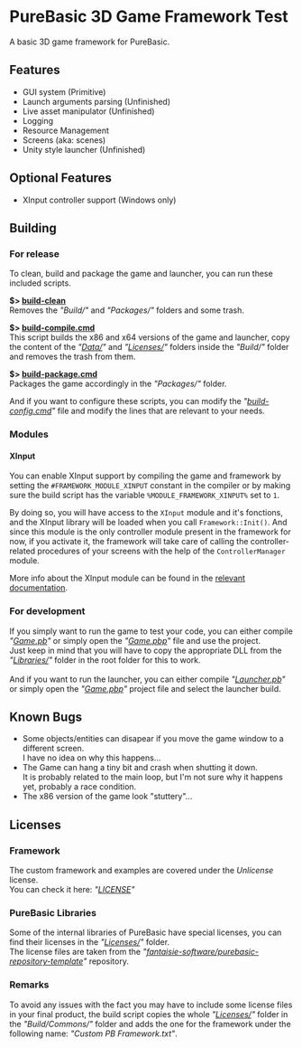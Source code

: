 # PureBasic 3D Game Framework Test
A basic 3D game framework for PureBasic.

## Features
* GUI system (Primitive)
* Launch arguments parsing (Unfinished)
* Live asset manipulator (Unfinished)
* Logging
* Resource Management
* Screens (aka: scenes)
* Unity style launcher (Unfinished)

## Optional Features
* XInput controller support (Windows only)

## Building

### For release
To clean, build and package the game and launcher, you can run these included scripts.<br>

<b>$> [build-clean](build-clean.cmd)</b><br>
Removes the *"Build/"* and *"Packages/"* folders and some trash.

<b>$> [build-compile.cmd](build-compile.cmd)</b><br>
This script builds the x86 and x64 versions of the game and launcher, copy the content of the *"[Data/](Data/)"* and *"[Licenses/](Licenses/)"* folders inside the *"Build/"* folder and removes the trash from them.

<b>$> [build-package.cmd](build-package.cmd)</b><br>
Packages the game accordingly in the *"Packages/"* folder.

And if you want to configure these scripts, you can modify the *"[build-config.cmd](build-config.cmd)"* file and modify the lines that are relevant to your needs.

### Modules

#### XInput
You can enable XInput support by compiling the game and framework by setting the `#FRAMEWORK_MODULE_XINPUT` constant in the compiler or by making sure the build script has the variable `%MODULE_FRAMEWORK_XINPUT%` set to `1`.

By doing so, you will have access to the `XInput` module and it's fonctions, and the XInput library will be loaded when you call `Framework::Init()`.
And since this module is the only controller module present in the framework for now, if you activate it, the framework will take care of calling the controller-related procedures of your screens with the help of the `ControllerManager` module.

More info about the XInput module can be found in the [relevant documentation](Documentation/XInput.md).

### For development
If you simply want to run the game to test your code, you can either compile *"[Game.pb](Game.pb)"* or simply open the *"[Game.pbp](Game.pbp)"* file and use the project.<br>
Just keep in mind that you will have to copy the appropriate DLL from the *"[Libraries/](Libraries/)"* folder in the root folder for this to work.<br><br>
And if you want to run the launcher, you can either compile *"[Launcher.pb](Launcher.pb)"* or simply open the *"[Game.pbp](Game.pbp)"* project file and select the launcher build.

## Known Bugs
* Some objects/entities can disapear if you move the game window to a different screen.<br>
I have no idea on why this happens...
* The Game can hang a tiny bit and crash when shutting it down.<br>
It is probably related to the main loop, but I'm not sure why it happens yet, probably a race condition.
* The x86 version of the game look "stuttery"...

## Licenses

### Framework
The custom framework and examples are covered under the *Unlicense* license.<br>
You can check it here: *"[LICENSE](LICENSE)"*

### PureBasic Libraries
Some of the internal libraries of PureBasic have special licenses, you can find their licenses in the *"[Licenses/](Licenses/)"* folder.<br>
The license files are taken from the *"[fantaisie-software/purebasic-repository-template](https://github.com/fantaisie-software/purebasic-repository-template)"* repository.

### Remarks
To avoid any issues with the fact you may have to include some license files in your final product, the build script copies the whole *"[Licenses/](Licenses/)"* folder in the *"Build/Commons/"* folder and adds the one for the framework under the following name: *"Custom PB Framework.txt"*.
